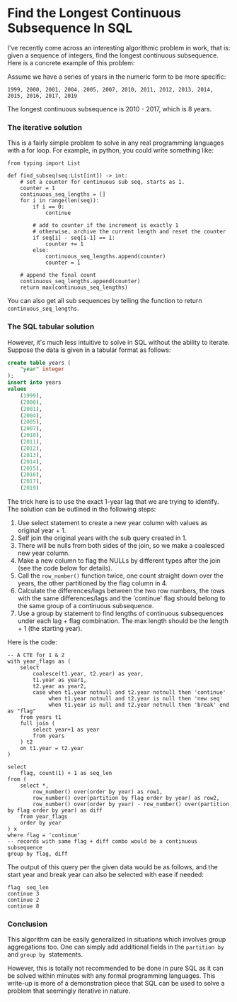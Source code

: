 # Find the Longest Continuous Subsequence In SQL 

I've recently come across an interesting algorithmic problem in work, that is: given a sequence of integers, find the longest continuous subsequence. Here is a concrete example of this problem:

Assume we have a series of years in the numeric form to be more specific:

`1999, 2000, 2001, 2004, 2005, 2007, 2010, 2011, 2012, 2013, 2014, 2015, 2016, 2017, 2019`

The longest continuous subsequence is 2010 - 2017, which is 8 years. 

### The iterative solution

This is a fairly simple problem to solve in any real programming languages with a for loop. For example, in python, you could write something like:

```{python}
from typing import List

def find_subseq(seq:List[int]) -> int:
    # set a counter for continuous sub seq, starts as 1.
    counter = 1
    continuous_seq_lengths = []
    for i in range(len(seq)):
        if i == 0:
            continue
            
        # add to counter if the increment is exactly 1
        # otherwise, archive the current length and reset the counter
        if seq[i] - seq[i-1] == 1:
            counter += 1
        else:
            continuous_seq_lengths.append(counter)
            counter = 1

    # append the final count
    continuous_seq_lengths.append(counter)
    return max(continuous_seq_lengths)
```

You can also get all sub sequences by telling the function to return `continuous_seq_lengths`. 

### The SQL tabular solution

However, it's much less intuitive to solve in SQL without the ability to iterate. Suppose the data is given in a tabular format as follows:

```sql
create table years (
    "year" integer
);
insert into years 
values 
    (1999), 
    (2000),
    (2001),
    (2004),
    (2005),
    (2007),
    (2010),
    (2011),
    (2012),
    (2013),
    (2014),
    (2015),
    (2016),
    (2017),
    (2019)
```

The trick here is to use the exact 1-year lag that we are trying to identify.  The solution can be outlined in the following steps:

1. Use select statement to create a new year column with values as original year + 1.
2. Self join the original years with the sub query created in 1.
3. There will be nulls from both sides of the join, so we make a coalesced new year column.
4. Make a new column to flag the NULLs by different types after the join (see the code below for details).
5. Call the `row_number()` function twice, one count straight down over the years, the other partitioned by the flag column in 4.
6. Calculate the differences/lags between the two row numbers, the rows with the same differences/lags and the 'continue' flag should belong to the same group of a continuous subsequence.
7. Use a group by statement to find lengths of continuous subsequences under each lag + flag combination. The max length should be the length + 1 (the starting year).

Here is the code:

```{sql}
-- A CTE for 1 & 2
with year_flags as (
	select 
        coalesce(t1.year, t2.year) as year,
        t1.year as year1,
        t2.year as year2,
        case when t1.year notnull and t2.year notnull then 'continue'
             when t1.year notnull and t2.year is null then 'new seq'
             when t1.year is null and t2.year notnull then 'break' end as "flag"
    from years t1
    full join (
        select year+1 as year
        from years
	) t2
    on t1.year = t2.year
)

select 
    flag, count(1) + 1 as seq_len
from (
    select *, 
        row_number() over(order by year) as row1,
        row_number() over(partition by flag order by year) as row2,
        row_number() over(order by year) - row_number() over(partition by flag order by year) as diff
    from year_flags
    order by year
) x
where flag = 'continue'
-- records with same flag + diff combo would be a continuous subsequence
group by flag, diff

```

The output of this query per the given data would be as follows, and the start year and break year can also be selected with ease if needed:

```
flag  seq_len
continue 3
continue 2
continue 8
```

### Conclusion

This algorithm can be easily generalized in situations which involves group aggregations too. One can simply add additional fields in the `partition by` and `group by `statements. 

However, this is totally not recommended to be done in pure SQL as it can be solved within minutes with any formal programming languages. This write-up is more of a demonstration piece that SQL can be used to solve a problem that seemingly iterative in nature.



